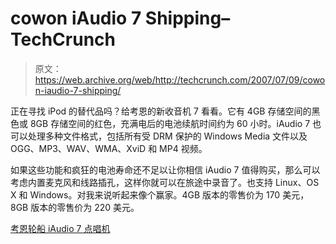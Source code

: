 # cowon iAudio 7 Shipping–TechCrunch

> 原文：<https://web.archive.org/web/http://techcrunch.com/2007/07/09/cowon-iaudio-7-shipping/>

正在寻找 iPod 的替代品吗？给考恩的新收音机 7 看看。它有 4GB 存储空间的黑色或 8GB 存储空间的红色，充满电后的电池续航时间约为 60 小时。iAudio 7 也可以处理多种文件格式，包括所有受 DRM 保护的 Windows Media 文件以及 OGG、MP3、WAV、WMA、XviD 和 MP4 视频。

如果这些功能和疯狂的电池寿命还不足以让你相信 iAudio 7 值得购买，那么可以考虑内置麦克风和线路插孔，这样你就可以在旅途中录音了。也支持 Linux、OS X 和 Windows。对我来说听起来像个赢家。4GB 版本的零售价为 170 美元，8GB 版本的零售价为 220 美元。

[考恩轮船 iAudio 7 点唱机](https://web.archive.org/web/20210116054103/http://www.electronista.com/articles/07/07/09/cowon.ships.iaudio.7/)